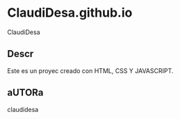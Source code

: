 # ClaudiDesa.github.io
ClaudiDesa
## Descr
Este es un proyec creado con HTML, CSS  Y JAVASCRIPT.

## aUTORa
claudidesa
